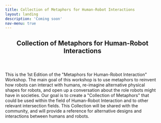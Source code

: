 ```yaml
---
title: Collection of Metaphors for Human-Robot Interactions
layout: landing
description: 'Coming soon'
nav-menu: true
---
```


<!-- Main -->
<div id="main">

<!-- One -->
<section id="one">
	<div class="inner">
		<header class="major">
			<h2>Collection of Metaphors for Human-Robot Interactions</h2>
		</header>
		<p>This is the 1st Edition of the "Metaphors for Human-Robot Interaction" Workshop. The main goal of this workshop is to use metaphors to reinvent how robots can interact with humans, re-imagine alternative physical shapes for robots, and open up a conversation about the role robots might have in societies. Our goal is to create a "Collection of Metaphors" that could be used within the field of Human-Robot Interaction and to other relevant intersection fields. This Collection will be shared with the community, and will provide a reference for alternative designs and interactions between humans and robots.</p>
	</div>
</section>


